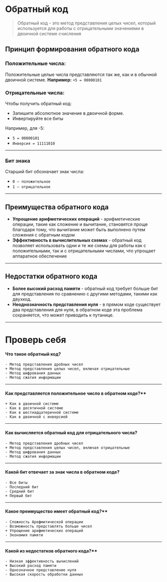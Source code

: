 # Обратный код

> Обратный код - это метод представления целых чисел, который используется для работы с отрицательными значениями в двоичной системе счисления

## Принцип формирования обратного кода

### Положительные числа:
Положительные целые числа представляются так же, как и в 
обычной двоичной системе. 
**Например:** `+5 = 00000101`

### Отрицательные числа:

Чтобы получить обратный код:
- Запишите абсолютное значение в двоичной форме.
- Инвертируйте все биты 

Например, для -5:
- `5 = 00000101` 
- `Инверсия = 11111010` 

--- 
### Бит знака
Старший бит обозначает знак числа:
- `0 — положительное`
- `1 — отрицательное` 
---

## **Преимущества обратного кода** 
- **Упрощение арифметических операций** - арифметические операции, такие как сложение и вычитание, становятся проще благодаря тому, что вычитание может быть выполнено путем сложения с обратным кодом
- **Эффективность в вычислительных схемах** - обратный код позволяет использовать одни и те же схемы для работы как с положительными, так и с отрицательными числами, что упрощает аппаратное обеспечение
---
## **Недостатки обратного кода**
- **Более высокий расход памяти** - обратный код требует больше бит для представления по сравнению с другими методами, такими как двухкод.
- **Неоднозначность представления нуля** - в прямом коде существует два представления для нуля, в обратном коде эта проблема сохраняется, что может приводить к путанице.

---
# Проверь себя

#### Что такое обратный код? 

```quiz
- Метод представления дробных чисел
+ Метод представления целых чисел, включая отрицательные  
- Метод шифрования данных  
- Метод сжатия информации  
```

---
#### Как представляется положительное число в обратном коде?**  
```quiz
+ Как в двоичной системе  
- Как в десятичной системе   
- Как в шестнадцатеричной системе  
- Как в двоичной с инверсией
```

---
#### Как вычисляется обратный код для отрицательного числа?  

```quiz
- Метод представления дробных чисел
+ Метод представления целых чисел, включая отрицательные  
- Метод шифрования данных  
- Метод сжатия информации  
```

---
#### Какой бит отвечает за знак числа в обратном коде?  

```quiz
- Все биты   
- Последний бит  
- Средний бит  
+ Первый бит  
```

---
#### Какое преимущество имеет обратный код?**

```quiz
- Сложность Арефмитической операции
- Возможность представлять больше чисел   
+ Упрощение арифметических операций   
- Экономия памяти   
```

---
####  Какой из недостатков обратного кода?**  

```quiz
- Низкая эффективность вычислений  
+ Высокий расход памяти 
- Однозначное представление нуля  
- Высокая скорость обработки данных
```
